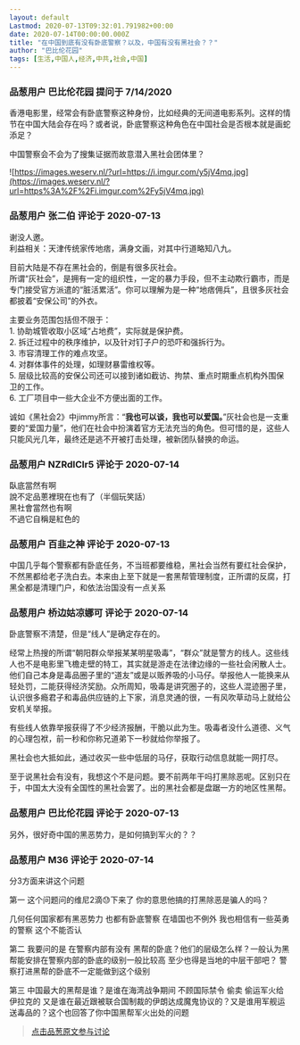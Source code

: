 ```yaml
---
layout: default
Lastmod: 2020-07-13T09:32:01.791982+00:00
date: 2020-07-14T00:00:00.000Z
title: "在中国到底有没有卧底警察？以及，中国有没有黑社会？？"
author: "巴比伦花园"
tags: [生活,中国人,经济,中共,社会,中国]
---
```



### 品葱用户 **巴比伦花园** 提问于 7/14/2020
    
香港电影里，经常会有卧底警察这种身份，比如经典的无间道电影系列。这样的情节在中国大陆会存在吗？或者说，卧底警察这种角色在中国社会是否根本就是画蛇添足？  
  
中国警察会不会为了搜集证据而故意潜入黑社会团体里？  
  
![https://images.weserv.nl/?url=https://i.imgur.com/y5jV4mq.jpg](https://images.weserv.nl/?url=https%3A%2F%2Fi.imgur.com%2Fy5jV4mq.jpg)
    
                

### 品葱用户 **张二伯** 评论于 2020-07-13
        
谢没人邀。  
利益相关：天津传统家传地痞，满身文画，对其中行道略知八九。  
  
目前大陆是不存在黑社会的，倒是有很多灰社会。  
所谓“灰社会”，是拥有一定的组织性，一定的暴力手段，但不主动欺行霸市，而是专门接受官方派遣的“脏活累活”。你可以理解为是一种“地痞佣兵”，且很多灰社会都披着“安保公司”的外衣。  
  
主要业务范围包括但不限于：  
1\. 协助城管收取小区域“占地费”，实际就是保护费。  
2\. 拆迁过程中的秩序维护，以及针对钉子户的恐吓和强拆行为。  
3\. 市容清理工作的难点攻坚。  
4\. 对群体事件的处理，如理财暴雷维权等。  
5\. 层级比较高的安保公司还可以接到诸如截访、拘禁、重点时期重点机构外围保卫的工作。  
6\. 工厂项目中一些大企业不方便出面的工作。  
  
诚如《黑社会2》中jimmy所言：“**我也可以谈，我也可以爱国。**”灰社会也是一支重要的“爱国力量”，他们在社会中扮演着官方无法充当的角色。但可惜的是，这些人只能风光几年，最终还是逃不开被打击处理，被新团队替换的命运。
        
                

### 品葱用户 **NZRdlClr5** 评论于 2020-07-14
        
臥底當然有啊  
說不定品蔥裡現在也有了（半個玩笑話）  
黑社會當然也有啊  
不過它自稱是紅色的
        
                

### 品葱用户 **百韭之神** 评论于 2020-07-13
        
中国几乎每个警察都有卧底任务，不当班都要维稳，黑社会当然有要红社会保护，不然黑都给老子洗白去。本来由上至下就是一套黑帮管理制度，正所谓的反腐，打黑全都是清理门户，和依法治国没有一点关系
        
                

### 品葱用户 **桥边姑凉娜可** 评论于 2020-07-14
        
卧底警察不清楚，但是“线人”是确定存在的。  
  
经常上热搜的所谓“朝阳群众举报某某明星吸毒”，“群众”就是警方的线人。这些线人也不是电影里飞檐走壁的特工，其实就是游走在法律边缘的一些社会闲散人士。他们自己本身是毒品圈子里的“道友”或是以贩养吸的小马仔。举报他人一能换来从轻处罚，二能获得经济奖励。众所周知，吸毒是讲究圈子的，这些人混迹圈子里，认识很多瘾君子和毒品供应链的上下家，消息灵通的很，一有风吹草动马上就给公安机关举报。  
  
有些线人依靠举报获得了不少经济报酬，干脆以此为生。吸毒者没什么道德、义气的心理包袱，前一秒和你称兄道弟下一秒就给你举报了。  
  
黑社会也大抵如此，通过收买一些中低层的马仔，获取行动信息就能一网打尽。  
  
至于说黑社会有没有，我想这个不是问题。要不前两年干吗打黑除恶呢。区别只在于，中国太大没有全国性的黑社会罢了。出的黑社会都是盘踞一方的地区性黑帮。
        
                

### 品葱用户 **巴比伦花园** 评论于 2020-07-13
        
另外，很好奇中国的黑恶势力，是如何搞到军火的？？
        
                

### 品葱用户 **M36** 评论于 2020-07-14
        
分3方面来讲这个问题  
  
第一 这个问题问的维尼2滴😓下来了 你的意思他搞的打黑除恶是骗人的吗？  
  
几何任何国家都有黑恶势力 也都有卧底警察 在墙国也不例外 我也相信有一些英勇的警察 这个不能否认  
  
第二 我要问的是 在警察内部有没有 黑帮的卧底？他们的层级怎么样？一般认为黑帮能安排在警察内部的卧底的级别一般比较高 至少也得是当地的中层干部吧？ 警察打进黑帮的卧底不一定能做到这个级别  
  
第三 中国最大的黑帮是谁？是谁在海湾战争期间 不顾国际禁令 偷卖 偷运军火给伊拉克的 又是谁在最近跟被联合国制裁的伊朗达成魔鬼协议的？又是谁用军舰运送毒品的？这个也回答了你中国黑帮军火出处的问题
        
                





> [点击品葱原文参与讨论](https://pincong.rocks/question/28448)

